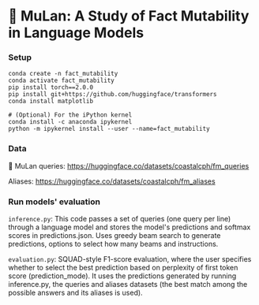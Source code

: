 # 🥷 MuLan: A Study of Fact Mutability in Language Models

### Setup

```
conda create -n fact_mutability
conda activate fact_mutability
pip install torch==2.0.0
pip install git+https://github.com/huggingface/transformers
conda install matplotlib

# (Optional) For the iPython kernel
conda install -c anaconda ipykernel
python -m ipykernel install --user --name=fact_mutability
```

### Data
🥷 MuLan queries: https://huggingface.co/datasets/coastalcph/fm_queries

Aliases: https://huggingface.co/datasets/coastalcph/fm_aliases

### Run models' evaluation

`inference.py`: This code passes a set of queries (one query per line) through a language model and stores the model's predictions and softmax scores in predictions.json. Uses greedy beam search to generate predictions, options to select how many beams and instructions.

`evaluation.py`: SQUAD-style F1-score evaluation, where the user specifies whether to select the best prediction based on perplexity of first token score (prediction_mode). It uses the predictions generated by running inference.py, the queries and aliases datasets (the best match among the possible answers and its aliases is used).
